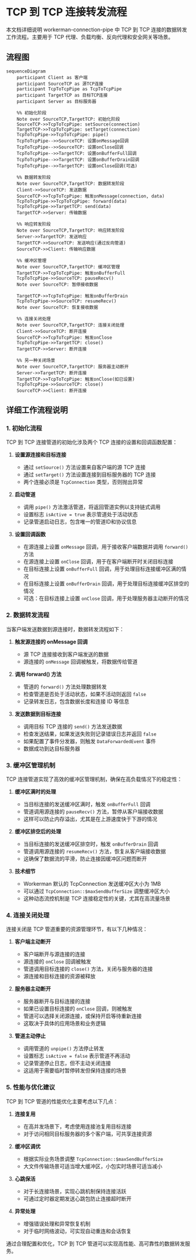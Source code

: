 # TCP 到 TCP 连接转发流程

本文档详细说明 workerman-connection-pipe 中 TCP 到 TCP 连接的数据转发工作流程。主要用于 TCP 代理、负载均衡、反向代理和安全网关等场景。

## 流程图

```mermaid
sequenceDiagram
    participant Client as 客户端
    participant SourceTCP as 源TCP连接
    participant TcpToTcpPipe as TcpToTcpPipe
    participant TargetTCP as 目标TCP连接
    participant Server as 目标服务器

    %% 初始化阶段
    Note over SourceTCP,TargetTCP: 初始化阶段
    SourceTCP->>TcpToTcpPipe: setSource(connection)
    TargetTCP->>TcpToTcpPipe: setTarget(connection)
    TcpToTcpPipe->>TcpToTcpPipe: pipe()
    TcpToTcpPipe-->>SourceTCP: 设置onMessage回调
    TcpToTcpPipe-->>SourceTCP: 设置onClose回调
    TcpToTcpPipe-->>TargetTCP: 设置onBufferFull回调
    TcpToTcpPipe-->>TargetTCP: 设置onBufferDrain回调
    TcpToTcpPipe-->>TargetTCP: 设置onClose回调(可选)

    %% 数据转发阶段
    Note over SourceTCP,TargetTCP: 数据转发阶段
    Client->>SourceTCP: 发送数据
    SourceTCP->>TcpToTcpPipe: 触发onMessage(connection, data)
    TcpToTcpPipe->>TcpToTcpPipe: forward(data)
    TcpToTcpPipe->>TargetTCP: send(data)
    TargetTCP->>Server: 传输数据

    %% 响应转发阶段
    Note over SourceTCP,TargetTCP: 响应转发阶段
    Server->>TargetTCP: 发送响应
    TargetTCP->>SourceTCP: 发送响应(通过反向管道)
    SourceTCP->>Client: 传输响应数据

    %% 缓冲区管理
    Note over SourceTCP,TargetTCP: 缓冲区管理
    TargetTCP->>TcpToTcpPipe: 触发onBufferFull
    TcpToTcpPipe->>SourceTCP: pauseRecv()
    Note over SourceTCP: 暂停接收数据

    TargetTCP->>TcpToTcpPipe: 触发onBufferDrain
    TcpToTcpPipe->>SourceTCP: resumeRecv()
    Note over SourceTCP: 恢复接收数据

    %% 连接关闭处理
    Note over SourceTCP,TargetTCP: 连接关闭处理
    Client->>SourceTCP: 断开连接
    SourceTCP->>TcpToTcpPipe: 触发onClose
    TcpToTcpPipe->>TargetTCP: close()
    TargetTCP->>Server: 断开连接

    %% 另一种关闭场景
    Note over SourceTCP,TargetTCP: 服务器主动断开
    Server->>TargetTCP: 断开连接
    TargetTCP->>TcpToTcpPipe: 触发onClose(如已设置)
    TcpToTcpPipe->>SourceTCP: close()
    SourceTCP->>Client: 断开连接
```

## 详细工作流程说明

### 1. 初始化流程

TCP 到 TCP 连接管道的初始化涉及两个 TCP 连接的设置和回调函数配置：

1. **设置源连接和目标连接**
   - 通过 `setSource()` 方法设置来自客户端的源 TCP 连接
   - 通过 `setTarget()` 方法设置连接到目标服务器的 TCP 连接
   - 两个连接必须是 `TcpConnection` 类型，否则抛出异常

2. **启动管道**
   - 调用 `pipe()` 方法激活管道，将返回管道实例以支持链式调用
   - 设置标志 `isActive = true` 表示管道处于活动状态
   - 记录管道启动日志，包含唯一的管道ID和协议信息

3. **设置回调函数**
   - 在源连接上设置 `onMessage` 回调，用于接收客户端数据并调用 `forward()` 方法
   - 在源连接上设置 `onClose` 回调，用于在客户端断开时关闭目标连接
   - 在目标连接上设置 `onBufferFull` 回调，用于处理目标连接缓冲区满的情况
   - 在目标连接上设置 `onBufferDrain` 回调，用于处理目标连接缓冲区排空的情况
   - 可选：在目标连接上设置 `onClose` 回调，用于处理服务器主动断开的情况

### 2. 数据转发流程

当客户端发送数据到源连接时，数据转发流程如下：

1. **触发源连接的 onMessage 回调**
   - 源 TCP 连接接收到客户端发送的数据
   - 源连接的 `onMessage` 回调被触发，将数据传给管道

2. **调用 forward() 方法**
   - 管道的 `forward()` 方法处理数据转发
   - 检查管道是否处于活动状态，如果不活动则返回 `false`
   - 记录转发日志，包含数据长度和连接 ID 等信息

3. **发送数据到目标连接**
   - 调用目标 TCP 连接的 `send()` 方法发送数据
   - 检查发送结果，如果发送失败则记录错误日志并返回 `false`
   - 如果配置了事件分发器，则触发 `DataForwardedEvent` 事件
   - 数据成功到达目标服务器

### 3. 缓冲区管理机制

TCP 连接管道实现了高效的缓冲区管理机制，确保在高负载情况下的稳定性：

1. **缓冲区满时的处理**
   - 当目标连接的发送缓冲区满时，触发 `onBufferFull` 回调
   - 管道调用源连接的 `pauseRecv()` 方法，暂停从客户端接收数据
   - 这样可以防止内存溢出，尤其是在上游速度快于下游的情况

2. **缓冲区排空后的处理**
   - 当目标连接的发送缓冲区排空时，触发 `onBufferDrain` 回调
   - 管道调用源连接的 `resumeRecv()` 方法，恢复从客户端接收数据
   - 这确保了数据流的平滑，防止连接因缓冲区问题而断开

3. **技术细节**
   - Workerman 默认的 TcpConnection 发送缓冲区大小为 1MB
   - 可以通过 `TcpConnection::$maxSendBufferSize` 调整缓冲区大小
   - 这种动态流控机制是 TCP 连接稳定性的关键，尤其在高流量场景

### 4. 连接关闭处理

连接关闭是 TCP 管道重要的资源管理环节，有以下几种情况：

1. **客户端主动断开**
   - 客户端断开与源连接的连接
   - 源连接的 `onClose` 回调被触发
   - 管道调用目标连接的 `close()` 方法，关闭与服务器的连接
   - 源连接和目标连接的资源被释放

2. **服务器主动断开**
   - 服务器断开与目标连接的连接
   - 如果已设置目标连接的 `onClose` 回调，则被触发
   - 管道可以选择关闭源连接，或保持开启等待重新连接
   - 这取决于具体的应用场景和业务逻辑

3. **管道主动停止**
   - 调用管道的 `unpipe()` 方法停止转发
   - 设置标志 `isActive = false` 表示管道不再活动
   - 记录管道停止日志，但不主动关闭连接
   - 这适用于需要临时暂停转发但保持连接的场景

### 5. 性能与优化建议

TCP 到 TCP 管道的性能优化主要考虑以下几点：

1. **连接复用**
   - 在高并发场景下，考虑使用连接池复用目标连接
   - 对于访问相同目标服务器的多个客户端，可共享连接资源

2. **缓冲区调优**
   - 根据实际业务场景调整 `TcpConnection::$maxSendBufferSize`
   - 大文件传输场景可适当增大缓冲区，小包实时场景可适当减小

3. **心跳保活**
   - 对于长连接场景，实现心跳机制保持连接活跃
   - 可通过定时器定期发送心跳包防止连接超时断开

4. **异常处理**
   - 增强错误处理和异常恢复机制
   - 对于临时网络波动，可实现自动重连和会话恢复

通过合理配置和优化，TCP 到 TCP 管道可以实现高性能、高可靠性的数据转发服务。

